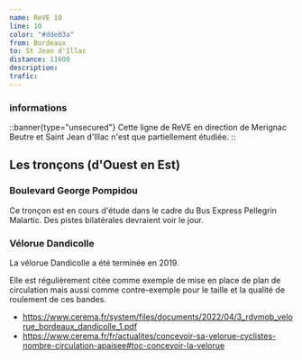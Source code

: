```yaml
---
name: ReVE 10
line: 10
color: "#dde03a"
from: Bordeaux
to: St Jean d'Illac
distance: 11600
description: 
trafic: 
---
```


### informations
::banner{type="unsecured"}
Cette ligne de ReVE en direction de Merignac Beutre et Saint Jean d'Illac n'est que partiellement étudiée.
::

## Les tronçons (d'Ouest en Est)

### Boulevard George Pompidou
Ce tronçon est en cours d'étude dans le cadre du Bus Express Pellegrin Malartic.
Des pistes bilatérales devraient voir le jour.

### Vélorue Dandicolle

La vélorue Dandicolle a été terminée en 2019.

Elle est régulièrement citée comme exemple de mise en place de plan de circulation mais aussi comme contre-exemple pour
le taille et la qualité de roulement de ces bandes.
- https://www.cerema.fr/system/files/documents/2022/04/3_rdvmob_velorue_bordeaux_dandicolle_1.pdf
- https://www.cerema.fr/fr/actualites/concevoir-sa-velorue-cyclistes-nombre-circulation-apaisee#toc-concevoir-la-velorue